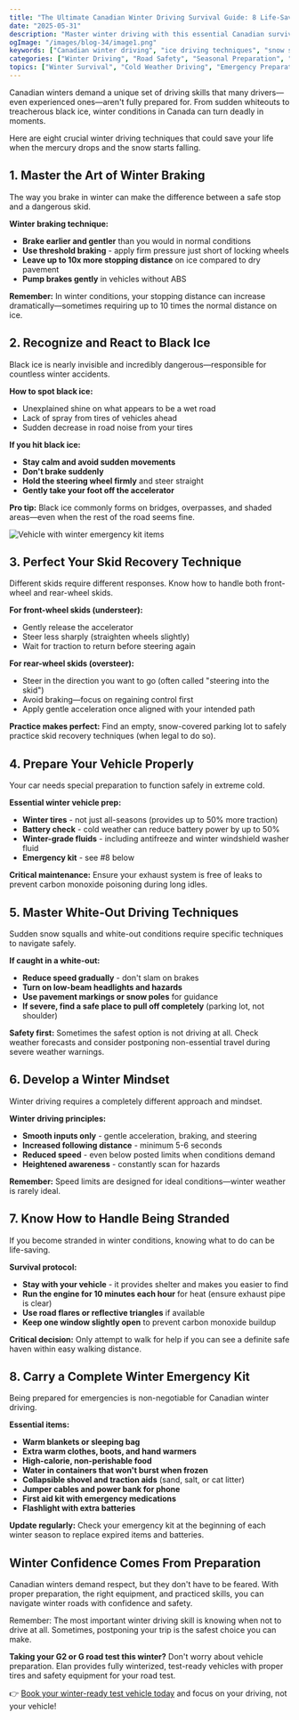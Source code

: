 ```yaml
---
title: "The Ultimate Canadian Winter Driving Survival Guide: 8 Life-Saving Tips"
date: "2025-05-31"
description: "Master winter driving with this essential Canadian survival guide. Learn the crucial techniques for handling snow, ice, and freezing conditions that could save your life during harsh Canadian winters."
ogImage: "/images/blog-34/image1.png"
keywords: ["Canadian winter driving", "ice driving techniques", "snow storm survival", "winter emergency kit", "black ice detection", "winter tire benefits", "skid recovery driving", "winter driving visibility", "cold weather car maintenance", "winter braking distance", "snow drift driving", "winter stranded vehicle", "freezing rain driving", "winter battery maintenance", "Canada snow driving", "whiteout conditions", "winter steering techniques", "winter driving preparation", "winter weather accidents", "winter driving confidence"]
categories: ["Winter Driving", "Road Safety", "Seasonal Preparation", "Vehicle Maintenance"]
topics: ["Winter Survival", "Cold Weather Driving", "Emergency Preparation", "Safe Driving Techniques"]
---
```


Canadian winters demand a unique set of driving skills that many drivers—even experienced ones—aren't fully prepared for. From sudden whiteouts to treacherous black ice, winter conditions in Canada can turn deadly in moments.

Here are eight crucial winter driving techniques that could save your life when the mercury drops and the snow starts falling.

## **1. Master the Art of Winter Braking**

The way you brake in winter can make the difference between a safe stop and a dangerous skid.

**Winter braking technique:**
* **Brake earlier and gentler** than you would in normal conditions
* **Use threshold braking** - apply firm pressure just short of locking wheels
* **Leave up to 10x more stopping distance** on ice compared to dry pavement
* **Pump brakes gently** in vehicles without ABS

**Remember:** In winter conditions, your stopping distance can increase dramatically—sometimes requiring up to 10 times the normal distance on ice.

## **2. Recognize and React to Black Ice**

Black ice is nearly invisible and incredibly dangerous—responsible for countless winter accidents.

**How to spot black ice:**
* Unexplained shine on what appears to be a wet road
* Lack of spray from tires of vehicles ahead
* Sudden decrease in road noise from your tires

**If you hit black ice:**
* **Stay calm and avoid sudden movements**
* **Don't brake suddenly**
* **Hold the steering wheel firmly** and steer straight
* **Gently take your foot off the accelerator**

**Pro tip:** Black ice commonly forms on bridges, overpasses, and shaded areas—even when the rest of the road seems fine.

![Vehicle with winter emergency kit items](/images/blog-34/image2.png)

## **3. Perfect Your Skid Recovery Technique**

Different skids require different responses. Know how to handle both front-wheel and rear-wheel skids.

**For front-wheel skids (understeer):**
* Gently release the accelerator
* Steer less sharply (straighten wheels slightly)
* Wait for traction to return before steering again

**For rear-wheel skids (oversteer):**
* Steer in the direction you want to go (often called "steering into the skid")
* Avoid braking—focus on regaining control first
* Apply gentle acceleration once aligned with your intended path

**Practice makes perfect:** Find an empty, snow-covered parking lot to safely practice skid recovery techniques (when legal to do so).

## **4. Prepare Your Vehicle Properly**

Your car needs special preparation to function safely in extreme cold.

**Essential winter vehicle prep:**
* **Winter tires** - not just all-seasons (provides up to 50% more traction)
* **Battery check** - cold weather can reduce battery power by up to 50%
* **Winter-grade fluids** - including antifreeze and winter windshield washer fluid
* **Emergency kit** - see #8 below

**Critical maintenance:** Ensure your exhaust system is free of leaks to prevent carbon monoxide poisoning during long idles.

## **5. Master White-Out Driving Techniques**

Sudden snow squalls and white-out conditions require specific techniques to navigate safely.

**If caught in a white-out:**
* **Reduce speed gradually** - don't slam on brakes
* **Turn on low-beam headlights and hazards**
* **Use pavement markings or snow poles** for guidance
* **If severe, find a safe place to pull off completely** (parking lot, not shoulder)

**Safety first:** Sometimes the safest option is not driving at all. Check weather forecasts and consider postponing non-essential travel during severe weather warnings.

## **6. Develop a Winter Mindset**

Winter driving requires a completely different approach and mindset.

**Winter driving principles:**
* **Smooth inputs only** - gentle acceleration, braking, and steering
* **Increased following distance** - minimum 5-6 seconds
* **Reduced speed** - even below posted limits when conditions demand
* **Heightened awareness** - constantly scan for hazards

**Remember:** Speed limits are designed for ideal conditions—winter weather is rarely ideal.

## **7. Know How to Handle Being Stranded**

If you become stranded in winter conditions, knowing what to do can be life-saving.

**Survival protocol:**
* **Stay with your vehicle** - it provides shelter and makes you easier to find
* **Run the engine for 10 minutes each hour** for heat (ensure exhaust pipe is clear)
* **Use road flares or reflective triangles** if available
* **Keep one window slightly open** to prevent carbon monoxide buildup

**Critical decision:** Only attempt to walk for help if you can see a definite safe haven within easy walking distance.

## **8. Carry a Complete Winter Emergency Kit**

Being prepared for emergencies is non-negotiable for Canadian winter driving.

**Essential items:**
* **Warm blankets or sleeping bag**
* **Extra warm clothes, boots, and hand warmers**
* **High-calorie, non-perishable food**
* **Water in containers that won't burst when frozen**
* **Collapsible shovel and traction aids** (sand, salt, or cat litter)
* **Jumper cables and power bank for phone**
* **First aid kit with emergency medications**
* **Flashlight with extra batteries**

**Update regularly:** Check your emergency kit at the beginning of each winter season to replace expired items and batteries.

## **Winter Confidence Comes From Preparation**

Canadian winters demand respect, but they don't have to be feared. With proper preparation, the right equipment, and practiced skills, you can navigate winter roads with confidence and safety.

Remember: The most important winter driving skill is knowing when not to drive at all. Sometimes, postponing your trip is the safest choice you can make.

**Taking your G2 or G road test this winter?** Don't worry about vehicle preparation. Elan provides fully winterized, test-ready vehicles with proper tires and safety equipment for your road test.

👉 [Book your winter-ready test vehicle today](http://elanroadtestrental.ca) and focus on your driving, not your vehicle!